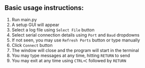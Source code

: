 ## Basic usage instructions:

1. Run main.py
2. A setup GUI will appear
3. Select a log file using `Select File` button
4. Select serial connection details using `Port` and `Baud` dropdowns
5. If not seen, you may use `Refresh Ports` button or type manually
7. Click `Connect` button
8. The window will close and the program will start in the terminal
9. You may type messages at any time, hitting `RETURN` to send
10. You may exit at any time using `CTRL+C` followed by `RETURN`
